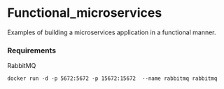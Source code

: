 # Functional_microservices

Examples of building a microservices application in a functional manner.


### Requirements

RabbitMQ

```
docker run -d -p 5672:5672 -p 15672:15672  --name rabbitmq rabbitmq
```